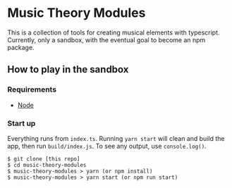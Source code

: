 # Music Theory Modules

This is a collection of tools for creating musical elements with typescript. Currently, only a sandbox, with the eventual goal to become an npm package. 

## How to play in the sandbox

### Requirements

- [Node](https://nodejs.org/en/)

### Start up

Everything runs from `index.ts`. Running `yarn start` will clean and build the app, then run `build/index.js`. To see any output, use `console.log()`.

```
$ git clone [this repo]
$ cd music-theory-modules
$ music-theory-modules > yarn (or npm install)
$ music-theory-modules > yarn start (or npm run start)
```
